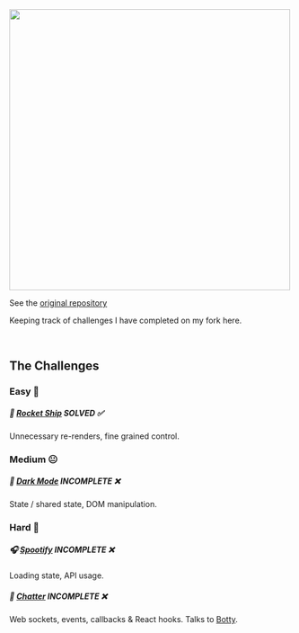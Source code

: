 <img src="https://puu.sh/HyrmV/95c458d9d9.png" width=500 />

See the [original repository](https://github.com/alexgurr/react-coding-challenges)

Keeping track of challenges I have completed on my fork here.

&nbsp;
## The Challenges
### Easy 🙂
##### 🚀 [Rocket Ship](https://github.com/alexgurr/react-coding-challenges/tree/master/rocket-ship) SOLVED :white_check_mark:
Unnecessary re-renders, fine grained control.

### Medium 😐
##### 🌙 [Dark Mode](https://github.com/alexgurr/react-coding-challenges/tree/master/dark-mode) INCOMPLETE :x:
State / shared state, DOM manipulation.

### Hard 😬
##### 🎧 [Spootify](https://github.com/alexgurr/react-coding-challenges/tree/master/spootify) INCOMPLETE :x:
Loading state, API usage.

##### 🤖 [Chatter](https://github.com/alexgurr/react-coding-challenges/tree/master/chatter) INCOMPLETE :x:
Web sockets, events, callbacks & React hooks. Talks to [Botty](https://github.com/alexgurr/botty).
